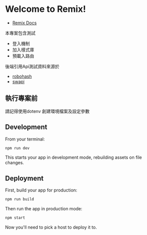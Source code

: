 # Welcome to Remix!

- [Remix Docs](https://remix.run/docs)

本專案包含測試
- 登入機制
- 加入樣式庫
- 預載入路由

後端引用Api測試資料來源於
- [robohash](https://robohash.org/)
- [swapi](https://swapi.dev/)

## 執行專案前

請記得使用dotenv 創建環境檔案及設定參數

## Development

From your terminal:

```sh
npm run dev
```

This starts your app in development mode, rebuilding assets on file changes.

## Deployment

First, build your app for production:

```sh
npm run build
```

Then run the app in production mode:

```sh
npm start
```

Now you'll need to pick a host to deploy it to.
